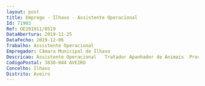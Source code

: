 ```yaml
--- 
layout: post
title: Emprego - Ílhavo - Assistente Operacional
Id: 71903
Ref: OE201911/0519
DataAbertura: 2019-11-25
DataFecho: 2019-12-06
Trabalho: Assistente Operacional
Empregador: Câmara Municipal de Ílhavo
Descricao: Assistente Operacional   Tratador Apanhador de Animais  Proceder à recolha de animais   Cuidar da higienização e limpeza das instalações e dos animais ali internados   Fazer parte das brigadas de desinfestação e auxiliar o encarregado de canil.
CodigoPostal: 3830-044 AVEIRO
Concelho: Ílhavo
Distrito: Aveiro
--- 
```


